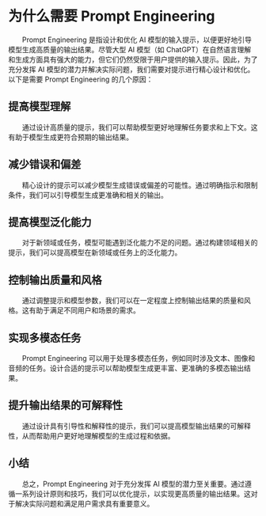# 为什么需要 Prompt Engineering<Badge type="tip" text="阅读时长 12-15 分钟" />

&emsp;&emsp;Prompt Engineering 是指设计和优化 AI 模型的输入提示，以便更好地引导模型生成高质量的输出结果。尽管大型 AI 模型（如 ChatGPT）在自然语言理解和生成方面具有强大的能力，但它们仍然受限于用户提供的输入提示。因此，为了充分发挥 AI 模型的潜力并解决实际问题，我们需要对提示进行精心设计和优化。以下是需要 Prompt Engineering 的几个原因：

## 提高模型理解

&emsp;&emsp;通过设计高质量的提示，我们可以帮助模型更好地理解任务要求和上下文。这有助于模型生成更符合预期的输出结果。

## 减少错误和偏差

&emsp;&emsp;精心设计的提示可以减少模型生成错误或偏差的可能性。通过明确指示和限制条件，我们可以引导模型生成更准确和相关的输出。

## 提高模型泛化能力

&emsp;&emsp;对于新领域或任务，模型可能遇到泛化能力不足的问题。通过构建领域相关的提示，我们可以提高模型在新领域或任务上的泛化能力。

## 控制输出质量和风格

&emsp;&emsp;通过调整提示和模型参数，我们可以在一定程度上控制输出结果的质量和风格。这有助于满足不同用户和场景的需求。

## 实现多模态任务

&emsp;&emsp;Prompt Engineering 可以用于处理多模态任务，例如同时涉及文本、图像和音频的任务。设计合适的提示可以帮助模型生成更丰富、更准确的多模态输出结果。

## 提升输出结果的可解释性

&emsp;&emsp;通过设计具有引导性和解释性的提示，我们可以提高模型输出结果的可解释性，从而帮助用户更好地理解模型的生成过程和依据。

## 小结

&emsp;&emsp;总之，Prompt Engineering 对于充分发挥 AI 模型的潜力至关重要。通过遵循一系列设计原则和技巧，我们可以优化提示，以实现更高质量的输出结果。这对于解决实际问题和满足用户需求具有重要意义。
